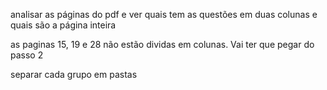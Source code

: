 analisar as páginas do pdf e ver quais tem as questões em duas colunas e quais são a página inteira  

as paginas 15, 19 e 28 não estão dividas em colunas. Vai ter que pegar do passo 2  

separar cada grupo em pastas  